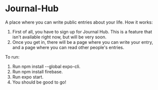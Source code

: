 # Journal-Hub
A place where you can write public entries about your life.
How it works:
1) First of all, you have to sign up for Journal Hub. This is a feature that isn't available right now, but will be very soon.
2) Once you get in, there will be a page where you can write your entry, and a page where you can read other people's entries.

To run:
1) Run npm install --global expo-cli.
2) Run npm install firebase.
3) Run expo start.
3) You should be good to go!

